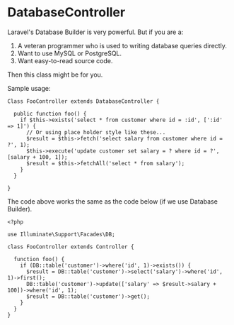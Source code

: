 # DatabaseController

Laravel's Database Builder is very powerful. But if you are a:
1. A veteran programmer who is used to writing database queries directly.
2. Want to use MySQL or PostgreSQL.
3. Want easy-to-read source code.

Then this class might be for you.

Sample usage:

```
Class FooController extends DatabaseController {

  public function foo() {
    if $this->exists('select * from customer where id = :id', [':id' => 1]') {
      // Or using place holder style like these...
      $result = $this->fetch('select salary from customer where id = ?', 1);
      $this->execute('update customer set salary = ? where id = ?', [salary + 100, 1]);
      $result = $this->fetchAll('select * from salary');
    }
  }

}
```

The code above works the same as the code below (if we use Database Builder).

```
<?php

use Illuminate\Support\Facades\DB;

class FooController extends Controller {

  function foo() {
    if (DB::table('customer')->where('id', 1)->exists()) {
      $result = DB::table('customer')->select('salary')->where('id', 1)->first();
      DB::table('customer')->update(['salary' => $result->salary + 100])->where('id', 1);
      $result = DB::table('customer')->get();
    }
  }
}
```
